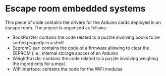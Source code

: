 # Escape room embedded systems 
This piece of code contains the drivers for the Arduino cards deployed in an escape room.
The project is organized as follows:
* BookPuzzle: contains the code related to a puzzle involving books to be sorted properly in a shelf
* EepromClear: contains the code of a firmware allowing to clear the EEPROM (i.e., internal storage space) of an Arduino
* WeightPuzzle: contains the code related to a puzzle involving weighing the ingredients for a meal.
* WiFiInterface: contains the code for the WiFi modules
